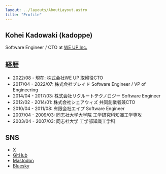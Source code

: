 ```yaml
---
layout: ../layouts/AboutLayout.astro
title: "Profile"
---
```


## Kohei Kadowaki (kadoppe)

Software Engineer / CTO at [WE UP Inc.](https://corp.weup.jp/)

## 経歴

- 2022/08 - 現在: 株式会社WE UP 取締役CTO
- 2017/04 - 2022/07: 株式会社プレイド Software Engineer / VP of Engineering
- 2014/04 - 2017/03: 株式会社リクルートテクノロジー Software Engineer
- 2012/02 - 2014/01: 株式会社シェアウィズ 共同創業者兼CTO
- 2010/04 - 2011/08: 有限会社エイプ Software Engineer
- 2007/04 - 2009/03: 同志社大学大学院 工学研究科知識工学専攻
- 2003/04 - 2007/03: 同志社大学 工学部知識工学科

## SNS

- [X](https://x.com/kadoppe)
- [GitHub](https://github.com/kadoppe)
- [Mastodon](https://mastodon.social/@kadoppe)
- [Bluesky](https://bsky.app/profile/kadoppe.com)
